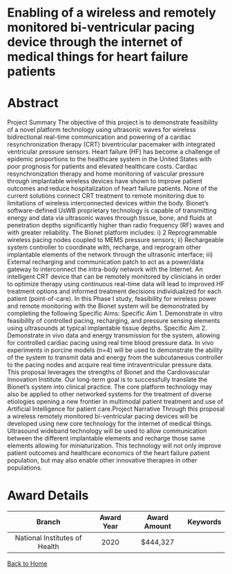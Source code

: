 
Enabling of a wireless and remotely monitored bi-ventricular pacing device through the internet of medical things for heart failure patients
============================================================================================================================================

# Abstract


Project Summary
The objective of this project is to demonstrate feasibility of a novel platform technology using ultrasonic waves
for wireless bidirectional real-time communication and powering of a cardiac resynchronization therapy (CRT)
biventricular pacemaker with integrated ventricular pressure sensors.
Heart failure (HF) has become a challenge of epidemic proportions to the healthcare system in the United States
with poor prognosis for patients and elevated healthcare costs. Cardiac resynchronization therapy and home
monitoring of vascular pressure through implantable wireless devices have shown to improve patient outcomes
and reduce hospitalization of heart failure patients. None of the current solutions connect CRT treatment to
remote monitoring due to limitations of wireless interconnected devices within the body.
Bionet’s software-defined UsWB proprietary technology is capable of transmitting energy and data via ultrasonic
waves through tissue, bone, and fluids at penetration depths significantly higher than radio frequency (RF) waves
and with greater reliability. The Bionet platform includes: i) 2 Reprogrammable wireless pacing nodes coupled
to MEMS pressure sensors; ii) Rechargeable system controller to coordinate with, recharge, and reprogram
other implantable elements of the network through the ultrasonic interface; iii) External recharging and
communication patch to act as a power/data gateway to interconnect the intra-body network with the Internet.
An intelligent CRT device that can be remotely monitored by clinicians in order to optimize therapy using
continuous real-time data will lead to improved HF treatment options and informed treatment decisions
individualized for each patient (point-of-care). In this Phase I study, feasibility for wireless power and remote
monitoring with the Bionet system will be demonstrated by completing the following Specific Aims:
Specific Aim 1. Demonstrate in vitro feasibility of controlled pacing, recharging, and pressure sensing elements
using ultrasounds at typical implantable tissue depths. Specific Aim 2. Demonstrate in vivo data and energy
transmission for the system, allowing for controlled cardiac pacing using real time blood pressure data. In vivo
experiments in porcine models (n=4) will be used to demonstrate the ability of the system to transmit data and
energy from the subcutaneous controller to the pacing nodes and acquire real time intraventricular pressure
data.
This proposal leverages the strengths of Bionet and the Cardiovascular Innovation Institute. Our long-term goal
is to successfully translate the Bionet’s system into clinical practice. The core platform technology may also be
applied to other networked systems for the treatment of diverse etiologies opening a new frontier in multimodal
patient treatment and use of Artificial Intelligence for patient care.Project Narrative
Through this proposal a wireless remotely monitored bi-ventricular pacing devices will be developed using new
core technology for the internet of medical things. Ultrasound wideband technology will be used to allow
communication between the different implantable elements and recharge those same elements allowing for
miniaturization. This technology will not only improve patient outcomes and healthcare economics of the heart
failure patient population, but may also enable other innovative therapies in other populations.  

# Award Details

|Branch|Award Year|Award Amount|Keywords|
| :---: | :---: | :---: | :---: |
|National Institutes of Health|2020|$444,327||
  
  


[Back to Home](https://github.com/chrischow/dod_sbir_awards#2452)